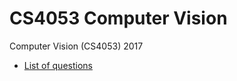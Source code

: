 
# CS4053 Computer Vision

Computer Vision (CS4053) 2017

* [List of questions](https://github.com/nating/cs-exams/tree/master/assets/notes/fourth-year/computer-vision/questions.md)
